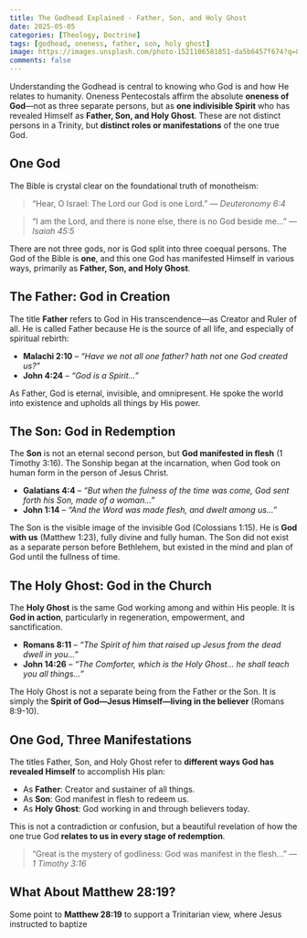 ```yaml
---
title: The Godhead Explained - Father, Son, and Holy Ghost
date: 2025-05-05
categories: [Theology, Doctrine]
tags: [godhead, oneness, father, son, holy ghost]
image: https://images.unsplash.com/photo-1521106581851-da5b6457f674?q=80&w=2074&auto=format&fit=crop&ixlib=rb-4.1.0&ixid=M3wxMjA3fDB8MHxwaG90by1wYWdlfHx8fGVufDB8fHx8fA%3D%3D
comments: false
---
```


Understanding the Godhead is central to knowing who God is and how He relates to humanity. Oneness Pentecostals affirm the absolute **oneness of God**—not as three separate persons, but as **one indivisible Spirit** who has revealed Himself as **Father, Son, and Holy Ghost**. These are not distinct persons in a Trinity, but **distinct roles or manifestations** of the one true God.

## One God

The Bible is crystal clear on the foundational truth of monotheism:

> “Hear, O Israel: The Lord our God is one Lord.” — _Deuteronomy 6:4_

> “I am the Lord, and there is none else, there is no God beside me…” — _Isaiah 45:5_

There are not three gods, nor is God split into three coequal persons. The God of the Bible is **one**, and this one God has manifested Himself in various ways, primarily as **Father, Son, and Holy Ghost**.

## The Father: God in Creation

The title **Father** refers to God in His transcendence—as Creator and Ruler of all. He is called Father because He is the source of all life, and especially of spiritual rebirth:

- **Malachi 2:10** – _“Have we not all one father? hath not one God created us?”_
- **John 4:24** – _“God is a Spirit…”_

As Father, God is eternal, invisible, and omnipresent. He spoke the world into existence and upholds all things by His power.

## The Son: God in Redemption

The **Son** is not an eternal second person, but **God manifested in flesh** (1 Timothy 3:16). The Sonship began at the incarnation, when God took on human form in the person of Jesus Christ.

- **Galatians 4:4** – _“But when the fulness of the time was come, God sent forth his Son, made of a woman…”_
- **John 1:14** – _“And the Word was made flesh, and dwelt among us…”_

The Son is the visible image of the invisible God (Colossians 1:15). He is **God with us** (Matthew 1:23), fully divine and fully human. The Son did not exist as a separate person before Bethlehem, but existed in the mind and plan of God until the fullness of time.

## The Holy Ghost: God in the Church

The **Holy Ghost** is the same God working among and within His people. It is **God in action**, particularly in regeneration, empowerment, and sanctification.

- **Romans 8:11** – _“The Spirit of him that raised up Jesus from the dead dwell in you…”_
- **John 14:26** – _“The Comforter, which is the Holy Ghost… he shall teach you all things…”_

The Holy Ghost is not a separate being from the Father or the Son. It is simply the **Spirit of God—Jesus Himself—living in the believer** (Romans 8:9-10).

## One God, Three Manifestations

The titles Father, Son, and Holy Ghost refer to **different ways God has revealed Himself** to accomplish His plan:

- As **Father**: Creator and sustainer of all things.
- As **Son**: God manifest in flesh to redeem us.
- As **Holy Ghost**: God working in and through believers today.

This is not a contradiction or confusion, but a beautiful revelation of how the one true God **relates to us in every stage of redemption**.

> “Great is the mystery of godliness: God was manifest in the flesh…” — _1 Timothy 3:16_

## What About Matthew 28:19?

Some point to **Matthew 28:19** to support a Trinitarian view, where Jesus instructed to baptize
